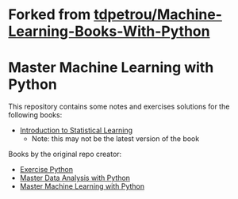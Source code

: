 # Forked from [tdpetrou/Machine-Learning-Books-With-Python](https://github.com/tdpetrou/Machine-Learning-Books-With-Python)

# Master Machine Learning with Python

This repository contains some notes and exercises solutions for the following books:

* [Introduction to Statistical Learning](https://hastie.su.domains/ISLR2/ISLRv2_website.pdf)
  * Note: this may not be the latest version of the book

Books by the original repo creator:

* [Exercise Python][0]
* [Master Data Analysis with Python][0]
* [Master Machine Learning with Python][0]

[0]: https://www.dunderdata.com/store
